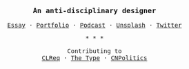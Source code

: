 <div align="center">
  <h3><samp>An anti-disciplinary designer</samp></h3>
  <p><samp><a href="https://poisson.laerhsif.com/">Essay</a> · <a href="https://archive.laerhsif.com/">Portfolio</a> · <a href="https://www.thetype.com/typechat/">Podcast</a> · <a href="https://unsplash.com/@realfish">Unsplash</a> · <a href="https://twitter.com/laerhsif">Twitter</a></samp></p>
  <p><samp>* * *</samp></p>
  <p><samp>Contributing to<br><a href="https://github.com/w3c/clreq">CLReq</a> · <a href="https://github.com/thetype">The Type</a> · <a href="https://github.com/cnpolitics">CNPolitics</a></samp></p>
</div>
